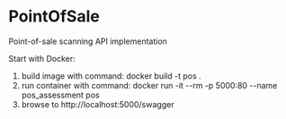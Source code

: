 # PointOfSale
Point-of-sale scanning API implementation 

Start with Docker: 

1. build image with command: docker build -t pos .
2. run container with command: docker run -it --rm -p 5000:80 --name pos_assessment pos
3. browse to http://localhost:5000/swagger
